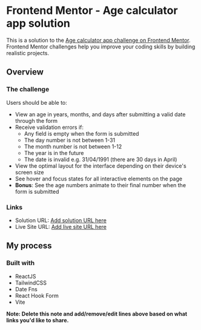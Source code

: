 # Frontend Mentor - Age calculator app solution

This is a solution to the [Age calculator app challenge on Frontend Mentor](https://www.frontendmentor.io/challenges/age-calculator-app-dF9DFFpj-Q). Frontend Mentor challenges help you improve your coding skills by building realistic projects.


## Overview

### The challenge

Users should be able to:

- View an age in years, months, and days after submitting a valid date through the form
- Receive validation errors if:
  - Any field is empty when the form is submitted
  - The day number is not between 1-31
  - The month number is not between 1-12
  - The year is in the future
  - The date is invalid e.g. 31/04/1991 (there are 30 days in April)
- View the optimal layout for the interface depending on their device's screen size
- See hover and focus states for all interactive elements on the page
- **Bonus**: See the age numbers animate to their final number when the form is submitted


### Links

- Solution URL: [Add solution URL here](https://github.com/viettbq2002/Age-Calculator)
- Live Site URL: [Add live site URL here](https://age-calculator-two-cyan.vercel.app/)

## My process

### Built with

- ReactJS
- TailwindCSS
- Date Fns
- React Hook Form
- Vite

**Note: Delete this note and add/remove/edit lines above based on what links you'd like to share.**


